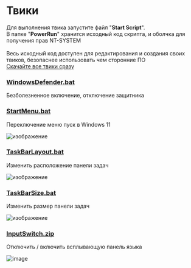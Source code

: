 # Твики
Для выполнения твика запустите файл "**Start Script**". 
<br>
В папке "**PowerRun**" хранится исходный код скрипта, и оболчка для получения прав NT-SYSTEM
<br><br>
Весь исходный код доступен для редактирования и создания своих твиков, безопаснее использовать чем сторонние ПО
<br>
[Скачайте все твики сразу](https://github.com/windows11help/windows11/archive/refs/heads/main.zip)

### [WindowsDefender.bat](https://downgit.github.io/#/home?url=https://github.com/awesome-windows11/windows11/tree/main/%D1%82%D0%B2%D0%B8%D0%BA%D0%B8/WindowsDefender)
Безболезненное включение, отключение защитника

### [StartMenu.bat](https://github.com/windows11help/windows11/blob/main/%D0%A2%D0%B2%D0%B8%D0%BA%D0%B8/StartMenu.bat)
Переключение меню пуск в Windows 11

![изображение](https://user-images.githubusercontent.com/86190960/122673656-23e1ac00-d1da-11eb-9de7-69c8d0c04172.png)

### [TaskBarLayout.bat](https://github.com/windows11help/windows11/blob/main/%D0%A2%D0%B2%D0%B8%D0%BA%D0%B8/TaskBarLayout.bat)
Изменить расположение панели задач

![изображение](https://user-images.githubusercontent.com/86190960/122673873-4a541700-d1db-11eb-86d2-6c54b22b5860.png)

### [TaskBarSize.bat](https://github.com/windows11help/windows11/blob/main/%D0%A2%D0%B2%D0%B8%D0%BA%D0%B8/TaskBarSize.bat)
Изменить размер панели задач

![изображение](https://user-images.githubusercontent.com/86190960/122673593-bfbee800-d1d9-11eb-8af7-aece6bea23d7.png)

### [InputSwitch.zip](https://github.com/windows11help/windows11/raw/main/%D1%82%D0%B2%D0%B8%D0%BA%D0%B8/InputSwitch.zip)
Отключить / включить всплывающую панель языка

![image](https://user-images.githubusercontent.com/86190960/122756638-586b6b80-d29f-11eb-8dd1-34c57f21adc9.png)
